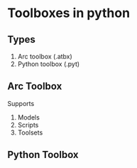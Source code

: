 # Toolboxes in python

## Types
1. Arc toolbox (.atbx)
2. Python toolbox (.pyt)

## Arc Toolbox
Supports
1. Models
2. Scripts
3. Toolsets

## Python Toolbox
